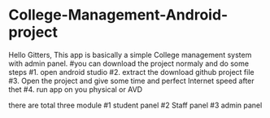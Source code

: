 # College-Management-Android-project
Hello Gitters, This app is basically a simple College management system with admin panel.
#you can download the project normaly and do some steps
  #1. open android studio
  #2. extract the download github project file
  #3. Open the project and give some time and perfect Internet speed
  after thet 
  #4. run app on you physical or AVD
  
  there are total three module 
    #1 student panel
    #2 Staff panel
    #3 admin panel
